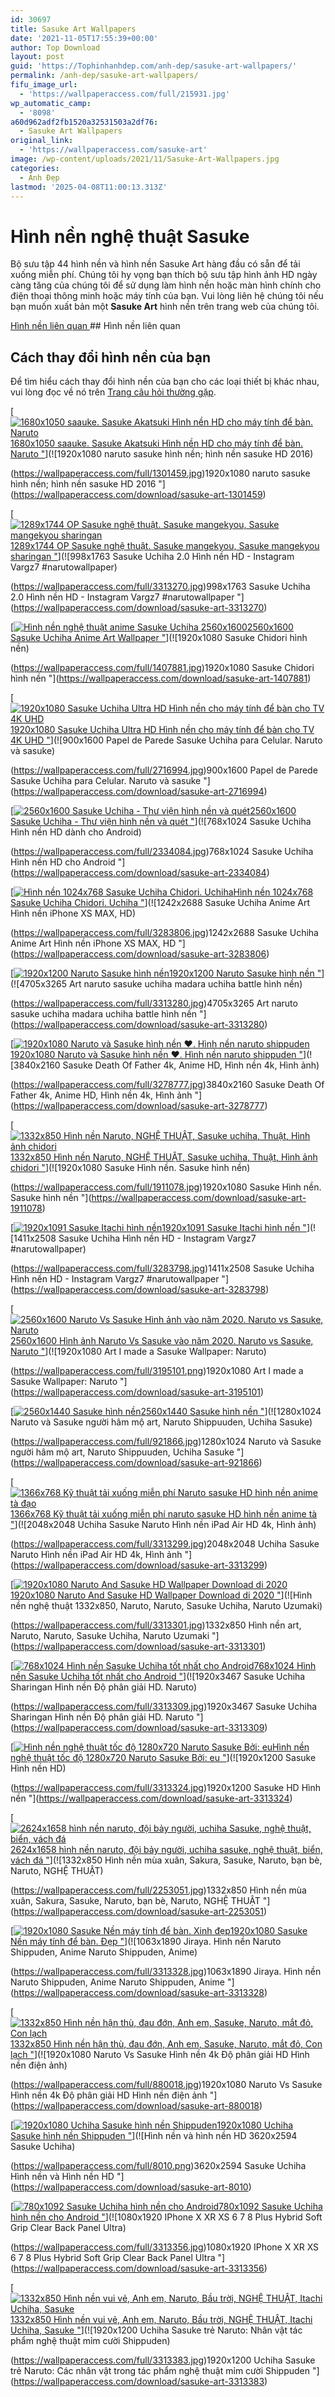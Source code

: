 ```yaml
---
id: 30697
title: Sasuke Art Wallpapers
date: '2021-11-05T17:55:39+00:00'
author: Top Download
layout: post
guid: 'https://Tophinhanhdep.com/anh-dep/sasuke-art-wallpapers/'
permalink: /anh-dep/sasuke-art-wallpapers/
fifu_image_url:
  - 'https://wallpaperaccess.com/full/215931.jpg'
wp_automatic_camp:
  - '8098'
a60d962adf2fb1520a32531503a2df76:
  - Sasuke Art Wallpapers
original_link:
  - 'https://wallpaperaccess.com/sasuke-art'
image: /wp-content/uploads/2021/11/Sasuke-Art-Wallpapers.jpg
categories:
  - Ảnh Đẹp
lastmod: '2025-04-08T11:00:13.313Z'
---
```

# Hình nền nghệ thuật Sasuke

Bộ sưu tập 44 hình nền và hình nền Sasuke Art hàng đầu có sẵn để tải xuống miễn phí. Chúng tôi hy vọng bạn thích bộ sưu tập hình ảnh HD ngày càng tăng của chúng tôi để sử dụng làm hình nền hoặc màn hình chính cho điện thoại thông minh hoặc máy tính của bạn. Vui lòng liên hệ chúng tôi nếu bạn muốn xuất bản một **Sasuke Art** hình nền trên trang web của chúng tôi.

[Hình nền liên quan ](#related) ## Hình nền liên quan

## Cách thay đổi hình nền của bạn

Để tìm hiểu cách thay đổi hình nền của bạn cho các loại thiết bị khác nhau, vui lòng đọc về nó trên [Trang câu hỏi thường gặp](https://tophinhanhdep.com/faq/).

  
[[![1680x1050 saauke.  Sasuke Akatsuki Hình nền HD cho máy tính để bàn.  Naruto](https://wallpaperaccess.com/full/215931.jpg)1680x1050 saauke. Sasuke Akatsuki Hình nền HD cho máy tính để bàn. Naruto "](https://wallpaperaccess.com/download/sasuke-art-215931)](![1920x1080 naruto sasuke hình nền;  hình nền sasuke HD 2016)

(https://wallpaperaccess.com/full/1301459.jpg)1920x1080 naruto sasuke hình nền; hình nền sasuke HD 2016 "](https://wallpaperaccess.com/download/sasuke-art-1301459)

[[![1289x1744 OP Sasuke nghệ thuật.  Sasuke mangekyou, Sasuke mangekyou sharingan](https://wallpaperaccess.com/full/3313269.jpg)1289x1744 OP Sasuke nghệ thuật. Sasuke mangekyou, Sasuke mangekyou sharingan "](https://wallpaperaccess.com/download/sasuke-art-3313269)](![998x1763 Sasuke Uchiha 2.0 Hình nền HD - Instagram Vargz7 #narutowallpaper)

(https://wallpaperaccess.com/full/3313270.jpg)998x1763 Sasuke Uchiha 2.0 Hình nền HD - Instagram Vargz7 #narutowallpaper "](https://wallpaperaccess.com/download/sasuke-art-3313270)

[[![Hình nền nghệ thuật anime Sasuke Uchiha 2560x1600](https://wallpaperaccess.com/full/3313271.jpg)2560x1600 Sasuke Uchiha Anime Art Wallpaper "](https://wallpaperaccess.com/download/sasuke-art-3313271)](![1920x1080 Sasuke Chidori hình nền)

(https://wallpaperaccess.com/full/1407881.jpg)1920x1080 Sasuke Chidori hình nền "](https://wallpaperaccess.com/download/sasuke-art-1407881)

[[![1920x1080 Sasuke Uchiha Ultra HD Hình nền cho máy tính để bàn cho TV 4K UHD](https://wallpaperaccess.com/full/262868.jpg)1920x1080 Sasuke Uchiha Ultra HD Hình nền cho máy tính để bàn cho TV 4K UHD "](https://wallpaperaccess.com/download/sasuke-art-262868)](![900x1600 Papel de Parede Sasuke Uchiha para Celular.  Naruto và sasuke)

(https://wallpaperaccess.com/full/2716994.jpg)900x1600 Papel de Parede Sasuke Uchiha para Celular. Naruto và sasuke "](https://wallpaperaccess.com/download/sasuke-art-2716994)

[[![2560x1600 Sasuke Uchiha - Thư viện hình nền và quét](https://wallpaperaccess.com/full/215968.jpg)2560x1600 Sasuke Uchiha - Thư viện hình nền và quét "](https://wallpaperaccess.com/download/sasuke-art-215968)](![768x1024 Sasuke Uchiha Hình nền HD dành cho Android)

(https://wallpaperaccess.com/full/2334084.jpg)768x1024 Sasuke Uchiha Hình nền HD cho Android "](https://wallpaperaccess.com/download/sasuke-art-2334084)

[[![Hình nền 1024x768 Sasuke Uchiha Chidori.  Uchiha](https://wallpaperaccess.com/full/1743133.jpg)Hình nền 1024x768 Sasuke Uchiha Chidori. Uchiha "](https://wallpaperaccess.com/download/sasuke-art-1743133)](![1242x2688 Sasuke Uchiha Anime Art Hình nền iPhone XS MAX, HD)

(https://wallpaperaccess.com/full/3283806.jpg)1242x2688 Sasuke Uchiha Anime Art Hình nền iPhone XS MAX, HD "](https://wallpaperaccess.com/download/sasuke-art-3283806)

[[![1920x1200 Naruto Sasuke hình nền](https://wallpaperaccess.com/full/3278764.jpg)1920x1200 Naruto Sasuke hình nền "](https://wallpaperaccess.com/download/sasuke-art-3278764)](![4705x3265 Art naruto sasuke uchiha madara uchiha battle hình nền)

(https://wallpaperaccess.com/full/3313280.jpg)4705x3265 Art naruto sasuke uchiha madara uchiha battle hình nền "](https://wallpaperaccess.com/download/sasuke-art-3313280)

[[![1920x1080 Naruto và Sasuke hình nền ♥.  Hình nền naruto shippuden](https://wallpaperaccess.com/full/1400895.jpg)1920x1080 Naruto và Sasuke hình nền ♥. Hình nền naruto shippuden "](https://wallpaperaccess.com/download/sasuke-art-1400895)](![3840x2160 Sasuke Death Of Father 4k, Anime HD, Hình nền 4k, Hình ảnh)

(https://wallpaperaccess.com/full/3278777.jpg)3840x2160 Sasuke Death Of Father 4k, Anime HD, Hình nền 4k, Hình ảnh "](https://wallpaperaccess.com/download/sasuke-art-3278777)

[[![1332x850 Hình nền Naruto, NGHỆ THUẬT, Sasuke uchiha, Thuật, Hình ảnh chidori](https://wallpaperaccess.com/full/2893498.jpg)1332x850 Hình nền Naruto, NGHỆ THUẬT, Sasuke uchiha, Thuật, Hình ảnh chidori "](https://wallpaperaccess.com/download/sasuke-art-2893498)](![1920x1080 Sasuke Hình nền.  Sasuke hình nền)

(https://wallpaperaccess.com/full/1911078.jpg)1920x1080 Sasuke Hình nền. Sasuke hình nền "](https://wallpaperaccess.com/download/sasuke-art-1911078)

[[![1920x1091 Sasuke Itachi hình nền](https://wallpaperaccess.com/full/820616.jpg)1920x1091 Sasuke Itachi hình nền "](https://wallpaperaccess.com/download/sasuke-art-820616)](![1411x2508 Sasuke Uchiha Hình nền HD - Instagram Vargz7 #narutowallpaper)

(https://wallpaperaccess.com/full/3283798.jpg)1411x2508 Sasuke Uchiha Hình nền HD - Instagram Vargz7 #narutowallpaper "](https://wallpaperaccess.com/download/sasuke-art-3283798)

[[![2560x1600 Naruto Vs Sasuke Hình ảnh vào năm 2020. Naruto vs Sasuke, Naruto](https://wallpaperaccess.com/full/230582.jpg)2560x1600 Hình ảnh Naruto Vs Sasuke vào năm 2020. Naruto vs Sasuke, Naruto "](https://wallpaperaccess.com/download/sasuke-art-230582)](![1920x1080 Art I made a Sasuke Wallpaper: Naruto)

(https://wallpaperaccess.com/full/3195101.png)1920x1080 Art I made a Sasuke Wallpaper: Naruto "](https://wallpaperaccess.com/download/sasuke-art-3195101)

[[![2560x1440 Sasuke hình nền](https://wallpaperaccess.com/full/2758334.jpg)2560x1440 Sasuke hình nền "](https://wallpaperaccess.com/download/sasuke-art-2758334)](![1280x1024 Naruto và Sasuke người hâm mộ art, Naruto Shippuuden, Uchiha Sasuke)

(https://wallpaperaccess.com/full/921866.jpg)1280x1024 Naruto và Sasuke người hâm mộ art, Naruto Shippuuden, Uchiha Sasuke "](https://wallpaperaccess.com/download/sasuke-art-921866)

[[![1366x768 Kỹ thuật tải xuống miễn phí Naruto sasuke HD hình nền anime tà đạo](https://wallpaperaccess.com/full/3313298.jpg)1366x768 Kỹ thuật tải xuống miễn phí naruto sasuke HD hình nền anime tà "](https://wallpaperaccess.com/download/sasuke-art-3313298)](![2048x2048 Uchiha Sasuke Naruto Hình nền iPad Air HD 4k, Hình ảnh)

(https://wallpaperaccess.com/full/3313299.jpg)2048x2048 Uchiha Sasuke Naruto Hình nền iPad Air HD 4k, Hình ảnh "](https://wallpaperaccess.com/download/sasuke-art-3313299)

[[![1920x1080 Naruto And Sasuke HD Wallpaper Download di 2020](https://wallpaperaccess.com/full/3313300.jpg)1920x1080 Naruto And Sasuke HD Wallpaper Download di 2020 "](https://wallpaperaccess.com/download/sasuke-art-3313300)](![Hình nền nghệ thuật 1332x850, Naruto, Naruto, Sasuke Uchiha, Naruto Uzumaki)

(https://wallpaperaccess.com/full/3313301.jpg)1332x850 Hình nền art, Naruto, Naruto, Sasuke Uchiha, Naruto Uzumaki "](https://wallpaperaccess.com/download/sasuke-art-3313301)

[[![768x1024 Hình nền Sasuke Uchiha tốt nhất cho Android](https://wallpaperaccess.com/full/3313308.jpg)768x1024 Hình nền Sasuke Uchiha tốt nhất cho Android "](https://wallpaperaccess.com/download/sasuke-art-3313308)](![1920x3467 Sasuke Uchiha Sharingan Hình nền Độ phân giải HD.  Naruto)

(https://wallpaperaccess.com/full/3313309.jpg)1920x3467 Sasuke Uchiha Sharingan Hình nền Độ phân giải HD. Naruto "](https://wallpaperaccess.com/download/sasuke-art-3313309)

[[![Hình nền nghệ thuật tốc độ 1280x720 Naruto Sasuke Bởi: eu](https://wallpaperaccess.com/full/3313316.jpg)Hình nền nghệ thuật tốc độ 1280x720 Naruto Sasuke Bởi: eu "](https://wallpaperaccess.com/download/sasuke-art-3313316)](![1920x1200 Sasuke Hình nền HD)

(https://wallpaperaccess.com/full/3313324.jpg)1920x1200 Sasuke HD Hình nền "](https://wallpaperaccess.com/download/sasuke-art-3313324)

[[![2624x1658 hình nền naruto, đội bảy người, uchiha Sasuke, nghệ thuật, biển, vách đá](https://wallpaperaccess.com/full/2367281.jpg)2624x1658 hình nền naruto, đội bảy người, uchiha sasuke, nghệ thuật, biển, vách đá "](https://wallpaperaccess.com/download/sasuke-art-2367281)](![1332x850 Hình nền mùa xuân, Sakura, Sasuke, Naruto, bạn bè, Naruto, NGHỆ THUẬT)

(https://wallpaperaccess.com/full/2253051.jpg)1332x850 Hình nền mùa xuân, Sakura, Sasuke, Naruto, bạn bè, Naruto, NGHỆ THUẬT "](https://wallpaperaccess.com/download/sasuke-art-2253051)

[[![1920x1080 Sasuke Nền máy tính để bàn.  Xinh đẹp](https://wallpaperaccess.com/full/3313327.jpg)1920x1080 Sasuke Nền máy tính để bàn. Đẹp "](https://wallpaperaccess.com/download/sasuke-art-3313327)](![1063x1890 Jiraya.  Hình nền Naruto Shippuden, Anime Naruto Shippuden, Anime)

(https://wallpaperaccess.com/full/3313328.jpg)1063x1890 Jiraya. Hình nền Naruto Shippuden, Anime Naruto Shippuden, Anime "](https://wallpaperaccess.com/download/sasuke-art-3313328)

[[![1332x850 Hình nền hận thù, đau đớn, Anh em, Sasuke, Naruto, mắt đỏ, Con lạch](https://wallpaperaccess.com/full/2767546.jpg)1332x850 Hình nền hận thù, đau đớn, Anh em, Sasuke, Naruto, mắt đỏ, Con lạch "](https://wallpaperaccess.com/download/sasuke-art-2767546)](![1920x1080 Naruto Vs Sasuke Hình nền 4k Độ phân giải HD Hình nền điện ảnh)

(https://wallpaperaccess.com/full/880018.jpg)1920x1080 Naruto Vs Sasuke Hình nền 4k Độ phân giải HD Hình nền điện ảnh "](https://wallpaperaccess.com/download/sasuke-art-880018)

[[![1920x1080 Uchiha Sasuke hình nền Shippuden](https://wallpaperaccess.com/full/1617738.jpg)1920x1080 Uchiha Sasuke hình nền Shippuden "](https://wallpaperaccess.com/download/sasuke-art-1617738)](![Hình nền và hình nền HD 3620x2594 Sasuke Uchiha)

(https://wallpaperaccess.com/full/8010.png)3620x2594 Sasuke Uchiha Hình nền và Hình nền HD "](https://wallpaperaccess.com/download/sasuke-art-8010)

[[![780x1092 Sasuke Uchiha hình nền cho Android](https://wallpaperaccess.com/full/3313350.jpg)780x1092 Sasuke Uchiha hình nền cho Android "](https://wallpaperaccess.com/download/sasuke-art-3313350)](![1080x1920 IPhone X XR XS 6 7 8 Plus Hybrid Soft Grip Clear Back Panel Ultra)

(https://wallpaperaccess.com/full/3313356.jpg)1080x1920 IPhone X XR XS 6 7 8 Plus Hybrid Soft Grip Clear Back Panel Ultra "](https://wallpaperaccess.com/download/sasuke-art-3313356)

[[![1332x850 Hình nền vui vẻ, Anh em, Naruto, Bầu trời, NGHỆ THUẬT, Itachi Uchiha, Sasuke](https://wallpaperaccess.com/full/3313359.jpg)1332x850 Hình nền vui vẻ, Anh em, Naruto, Bầu trời, NGHỆ THUẬT, Itachi Uchiha, Sasuke "](https://wallpaperaccess.com/download/sasuke-art-3313359)](![1920x1200 Uchiha Sasuke trẻ Naruto: Nhân vật tác phẩm nghệ thuật mỉm cười Shippuden)

(https://wallpaperaccess.com/full/3313383.jpg)1920x1200 Uchiha Sasuke trẻ Naruto: Các nhân vật trong tác phẩm nghệ thuật mỉm cười Shippuden "](https://wallpaperaccess.com/download/sasuke-art-3313383)
